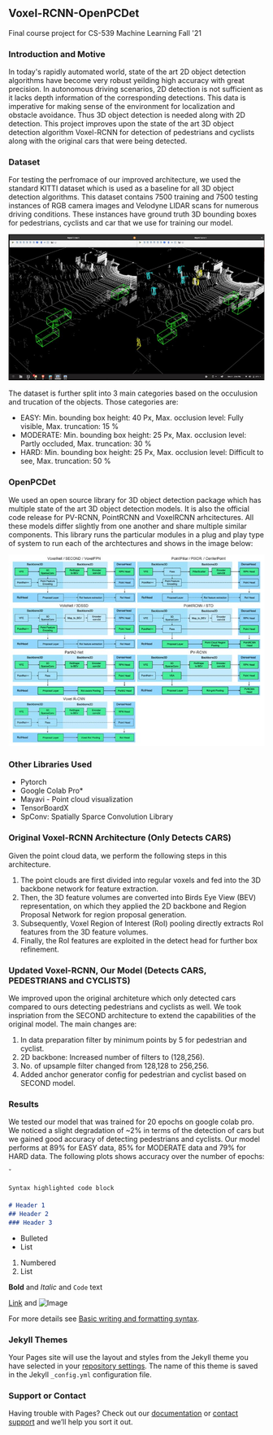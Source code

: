 ## Voxel-RCNN-OpenPCDet
Final course project for CS-539 Machine Learning Fall '21

### Introduction and Motive 

In today's rapidly automated world, state of the art 2D object detection algorithms have become very robust yeilding high accuracy with great precision. In autonomous driving scenarios, 2D detection is not sufficient as it lacks depth information of the corresponding detections. This data is imperative for making sense of the environment for localization and obstacle avoidance. Thus 3D object detection is needed along with 2D detection. This project improves upon the state of the art 3D object detection algorithm Voxel-RCNN for detection of pedestrians and cyclists along with the original cars that were being detected.

### Dataset 
For testing the perfromace of our improved architecture, we used the standard KITTI dataset which is used as a baseline for all 3D object detection algorithms. This dataset contains 7500 training and 7500 testing instances of RGB camera images and Velodyne LIDAR scans for numerous driving conditions. These instances have ground truth 3D bounding boxes for pedestrians, cyclists and car that we use for training our model.

![kitti](/Assets/image1.jpg)

The dataset is further split into 3 main categories based on the occulusion and trucation of the objects. Those categories are:
- EASY: Min. bounding box height: 40 Px, Max. occlusion level: Fully visible, Max. truncation: 15 %
- MODERATE: Min. bounding box height: 25 Px, Max. occlusion level: Partly occluded, Max. truncation: 30 %
- HARD: Min. bounding box height: 25 Px, Max. occlusion level: Difficult to see, Max. truncation: 50 %

### OpenPCDet
We used an open source library for 3D object detection package which has multiple state of the art 3D object detection models. It is also the official code release for PV-RCNN, PointRCNN and VoxelRCNN arhcitectures. All these models differ slightly from one another and share multiple similar components. This library runs the particular modules in a plug and play type of system to run each of the archtectures and shows in the image below:

![openpcarchi](/Assets/image6.jpg)

### Other Libraries Used
- Pytorch
- Google Colab Pro*
- Mayavi - Point cloud visualization
- TensorBoardX
- SpConv: Spatially Sparce Convolution Library 

### Original Voxel-RCNN Architecture (Only Detects CARS)
Given the point cloud data, we perform the following steps in this architecture. 
1. The point clouds are first divided into regular voxels and fed into the 3D backbone network for feature extraction. 
2. Then, the 3D feature volumes are converted into Birds Eye View (BEV) representation, on which they applied the 2D backbone and Region Proposal Network for region proposal generation. 
3. Subsequently,  Voxel Region of Interest (RoI) pooling directly extracts RoI features from the 3D feature volumes. 
4. Finally, the RoI features are exploited in the detect head for further box refinement.

### Updated Voxel-RCNN, Our Model (Detects CARS, PEDESTRIANS and CYCLISTS) 
We improved upon the original architeture which only detected cars compared to ours detecting pedestrians and cyclists as well. We took inspriation from the SECOND architecture to extend the capabilities of the original model. The main changes are: 
1. In data preparation filter by minimum points by 5 for pedestrian and cyclist.
2. 2D backbone: Increased number of filters to (128,256).
3. No. of upsample filter changed from 128,128 to 256,256.
4. Added anchor generator config for pedestrian and cyclist based on SECOND model.

### Results
We tested our model that was trained for 20 epochs on google colab pro. We noticed a slight degradation of ~2% in terms of the detection of cars but we gained good accuracy of detecting pedestrians and cyclists. Our model performs at 89% for EASY data, 85% for MODERATE data and 79% for HARD data. The following plots shows accuracy over the number of epochs: 

ˇ

```markdown
Syntax highlighted code block

# Header 1
## Header 2
### Header 3
```
- Bulleted
- List

1. Numbered
2. List

**Bold** and _Italic_ and `Code` text

[Link](url) and ![Image](src)


For more details see [Basic writing and formatting syntax](https://docs.github.com/en/github/writing-on-github/getting-started-with-writing-and-formatting-on-github/basic-writing-and-formatting-syntax).

### Jekyll Themes

Your Pages site will use the layout and styles from the Jekyll theme you have selected in your [repository settings](https://github.com/jashmehta20/Voxel-RCNN-OpenPCDet/settings/pages). The name of this theme is saved in the Jekyll `_config.yml` configuration file.

### Support or Contact

Having trouble with Pages? Check out our [documentation](https://docs.github.com/categories/github-pages-basics/) or [contact support](https://support.github.com/contact) and we’ll help you sort it out.

